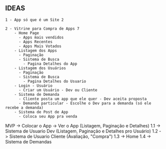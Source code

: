 ## IDEAS

    1 - App só que é um Site 2

    2 - Vitrine para Compra de Apps 7
        - Home Page
          - Apps mais vendidos
          - Apps Recentes
          - Apps Mais Votados
        - Listagem dos Apps
          - Paginação
          - Sistema de Busca
            - Pagina Detalhes do App
        - Listagem dos Usuários
          - Paginação
          - Sistema de Busca
            - Pagina Detalhes do Usuario
        - Login - Usuário
          - Criar um Usuário - Dev ou Cliente
        - Sistema de Demanda
          - Cliente posta um app que ele quer - Dev aceita proposta
          - Demanda particular - Escolhe o Dev para a demanda (só ele recebe a demanda)
        - Sistema de Post de App
          - Coloca seu App pra venda


MVP -> Colocar o App -> Ver o App (Listagem, Paginação e Detalhes)
1.1 -> Sistema de Usuario Dev (Listagem, Paginação e Detalhes pro Usuário)
1.2 -> Sistema de Usuario Cliente (Avaliação, "Compra")
1.3 -> Home
1.4 -> Sistema de Demandas
